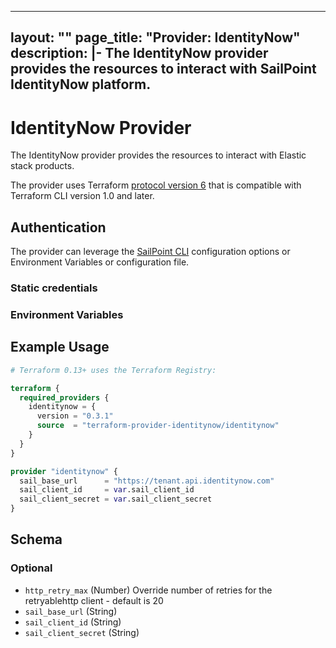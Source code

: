 
---
layout: ""
page_title: "Provider: IdentityNow"
description: |-
  The IdentityNow provider provides the resources to interact with SailPoint IdentityNow platform.
---

# IdentityNow Provider

The IdentityNow provider provides the resources to interact with Elastic stack products.

The provider uses Terraform [protocol version 6](https://developer.hashicorp.com/terraform/plugin/terraform-plugin-protocol#protocol-version-6) that is compatible with Terraform CLI version 1.0 and later.

## Authentication

The provider can leverage the [SailPoint CLI](https://github.com/sailpoint-oss/sailpoint-cli) configuration options or Environment Variables or configuration file.


### Static credentials



### Environment Variables


## Example Usage

```terraform
# Terraform 0.13+ uses the Terraform Registry:

terraform {
  required_providers {
    identitynow = {
      version = "0.3.1"
      source  = "terraform-provider-identitynow/identitynow"
    }
  }
}

provider "identitynow" {
  sail_base_url      = "https://tenant.api.identitynow.com"
  sail_client_id     = var.sail_client_id
  sail_client_secret = var.sail_client_secret
}
```

<!-- schema generated by tfplugindocs -->
## Schema

### Optional

- `http_retry_max` (Number) Override number of retries for the retryablehttp client - default is 20
- `sail_base_url` (String)
- `sail_client_id` (String)
- `sail_client_secret` (String)
